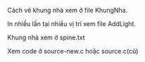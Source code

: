 Cách vẽ khung nhà xem ở file KhungNha.

In nhiều lần tại nhiều vị trí xem file AddLight.

Khung nhà xem ở spine.txt

Xem code ở source-new.c hoặc source.c(cũ)


